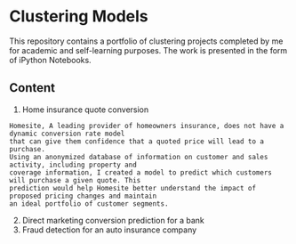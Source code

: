 # Clustering Models 

This repository contains a portfolio of clustering projects completed by me for academic and self-learning purposes. The work is presented in the form of iPython Notebooks.

## Content

1. Home insurance quote conversion
```
Homesite, A leading provider of homeowners insurance, does not have a dynamic conversion rate model 
that can give them confidence that a quoted price will lead to a purchase. 
Using an anonymized database of information on customer and sales activity, including property and 
coverage information, I created a model to predict which customers will purchase a given quote. This 
prediction would help Homesite better understand the impact of proposed pricing changes and maintain 
an ideal portfolio of customer segments. 
```

2. Direct marketing conversion prediction for a bank 
3. Fraud detection for an auto insurance company 
